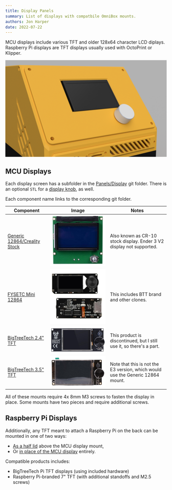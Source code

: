 ```yaml
---
title: Display Panels
summary: List of displays with compatbile OmniBox mounts.
authors: Jon Harper
date: 2022-07-22
---
```


MCU displays include various TFT and older 128x64 character LCD diplays. Raspberry Pi displays are TFT displays usually used with OctoPrint or Klipper.

![close-up of a stock display](../img/examples/display.png)

## MCU Displays

Each display screen has a subfolder in the [Panels/Display][11] git folder. There is an optional `STL` for a [display knob][10], as well.

Each component name links to the corresponding git folder.

| Component            | Image | Notes |
|----------------------|--------|-------|
| [Generic 12864/Creality Stock][9] | ![img](../img/parts/classic_12864.jpg) | Also known as CR-10 stock display. Ender 3 V2 display not supported. |
| [FYSETC Mini 12864][8] | ![img](../img/parts/mini12864.jpg)  | This includes BTT brand and other clones. |
| [BigTreeTech 2.4" TFT][7] | ![img](../img/parts/btt_tft_2.4.jpg)  | This product is discontinued, but I still use it, so there's a part. |
| [BigTreeTech 3.5" TFT][6] | ![img](../img/parts/btt_tft_3.5.jpg)  | Note that this is not the E3 version, which would use the Generic 12864 mount. |

All of these mounts require 4x 8mm M3 screws to fasten the display in place. Some mounts have two pieces and require additional screws.

## Raspberry Pi Displays

Additionally, any TFT meant to attach a Raspberry Pi on the back can be mounted in one of two ways:

- [As a half lid][12] above the MCU display mount,
- Or [in place of the MCU display][13] entirely.

Compatible products includes:

- BigTreeTech Pi TFT displays (using included hardware)
- Raspberry Pi-branded 7" TFT (with additional standoffs and M2.5 screws)

[6]:  https://github.com/jon-harper/OmniBox/tree/main/Panels/Display/BTT%203.5%20TFT
[7]:  https://github.com/jon-harper/OmniBox/tree/main/Panels/Display/BTT%202.4%20TFT
[8]:  https://github.com/jon-harper/OmniBox/tree/main/Panels/Display/Mini%2012864
[9]:  https://github.com/jon-harper/OmniBox/tree/main/Panels/Display/Generic%2012864
[10]: https://github.com/jon-harper/OmniBox/blob/main/Panels/Display/Display%20Knob.stl
[11]: https://github.com/jon-harper/OmniBox/tree/main/Panels/Display
[12]: https://github.com/jon-harper/OmniBox/tree/main/Panels/Lid/Pi%20TFT/
[13]: https://github.com/jon-harper/OmniBox/tree/main/Panels/Display/Raspberry%20Pi%20TFT